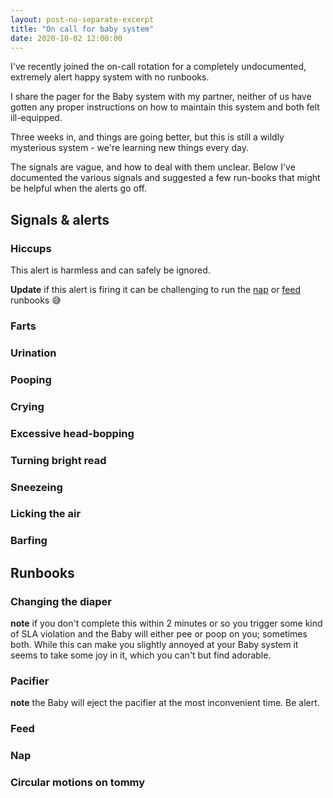 ```yaml
---
layout: post-no-separate-excerpt
title: "On call for baby system"
date: 2020-10-02 12:00:00
---
```


I've recently joined the on-call rotation for a completely undocumented, extremely alert happy system with no runbooks.

I share the pager for the Baby system with my partner, neither of us have gotten any proper instructions on how to maintain this system and both felt ill-equipped.

Three weeks in, and things are going better, but this is still a wildly mysterious system - we're learning new things every day.

The signals are vague, and how to deal with them unclear. Below I've documented the various signals and suggested a few run-books that might be helpful when the alerts go off.

## Signals & alerts

### Hiccups

This alert is harmless and can safely be ignored.

**Update** if this alert is firing it can be challenging to run the [nap](#nap) or [feed](#feed) runbooks 😅

### Farts

### Urination

### Pooping

### Crying

### Excessive head-bopping

### Turning bright read

### Sneezeing

### Licking the air

### Barfing

## Runbooks

### Changing the diaper

**note** if you don't complete this within 2 minutes or so you trigger some kind of SLA violation and the Baby will either pee or poop on you; sometimes both. While this can make you slightly annoyed at your Baby system it seems to take some joy in it, which you can't but find adorable.

### Pacifier

**note** the Baby will eject the pacifier at the most inconvenient time. Be alert.

### Feed

### Nap

### Circular motions on tommy
